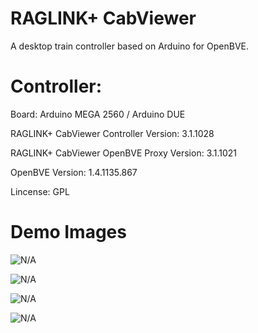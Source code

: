 # RAGLINK+ CabViewer
A desktop train controller based on Arduino for OpenBVE.

# Controller:

Board: Arduino MEGA 2560 / Arduino DUE

RAGLINK+ CabViewer Controller Version: 3.1.1028

RAGLINK+ CabViewer OpenBVE Proxy Version: 3.1.1021

OpenBVE Version: 1.4.1135.867

Lincense: GPL

# Demo Images

![N/A](https://raw.githubusercontent.com/TSDArthur/RAGDOLLCAT/master/Demo%20Images/Controller_3.jpg)

![N/A](https://raw.githubusercontent.com/TSDArthur/RAGDOLLCAT/master/Demo%20Images/Controller_2.jpg)

![N/A](https://raw.githubusercontent.com/TSDArthur/RAGDOLLCAT/master/Demo%20Images/Controller_1.jpg)

![N/A](https://raw.githubusercontent.com/TSDArthur/RAGDOLLCAT/master/Demo%20Images/Control%20Panel.jpg)
